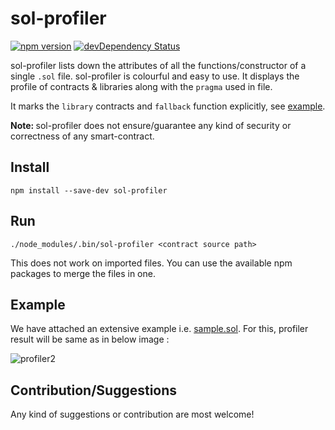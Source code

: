 # sol-profiler
[![npm version](https://badge.fury.io/js/sol-profiler.svg)](https://www.npmjs.com/package/sol-profiler)
[![devDependency Status](https://david-dm.org/aniket-engg/sol-profiler.svg)](https://david-dm.org/aniket-engg/sol-profiler#info=dependencies)

sol-profiler lists down the attributes of all the functions/constructor of a single `.sol` file. sol-profiler is colourful and easy to use. It displays the profile of contracts & libraries along with the `pragma` used in file. 

It marks the `library` contracts and `fallback` function explicitly, see [example](https://github.com/Aniket-Engg/sol-profiler#example).

<b>Note: </b>sol-profiler does not ensure/guarantee any kind of security or correctness of any smart-contract.

## Install
```
npm install --save-dev sol-profiler
```

## Run
```
./node_modules/.bin/sol-profiler <contract source path>
```
This does not work on imported files. You can use the available npm packages to merge the files in one.

## Example
We have attached an extensive example i.e. [sample.sol](https://github.com/Aniket-Engg/sol-profiler/blob/master/example/sample.sol). For this, profiler result will be same as in below image : 

![profiler2](https://user-images.githubusercontent.com/30843294/48480363-1d277700-e830-11e8-90fb-570f9479d104.png)

## Contribution/Suggestions
Any kind of suggestions or contribution are most welcome!
